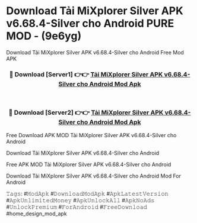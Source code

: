 # Download Tải MiXplorer Silver APK v6.68.4-Silver cho Android PURE MOD - (9e6yg)
Download Tải MiXplorer Silver APK v6.68.4-Silver cho Android Free Mod APK

<div align="center">
<h3>🔴 Download [Server1] 👉👉 <a href="https://apk-comot.site?title=Tải_MiXplorer_Silver_APK_v6.68.4-Silver_cho_Android">Tải MiXplorer Silver APK v6.68.4-Silver cho Android Mod Apk</a></h3><br>

<h3>🔴 Download [Server2] 👉👉 <a href="https://apk-comot.site?title=Tải_MiXplorer_Silver_APK_v6.68.4-Silver_cho_Android">Tải MiXplorer Silver APK v6.68.4-Silver cho Android Mod Apk</a></h3>
</div>


Free Download APK MOD Tải MiXplorer Silver APK v6.68.4-Silver cho Android

Download Tải MiXplorer Silver APK v6.68.4-Silver cho Android 

Free APK MOD Tải MiXplorer Silver APK v6.68.4-Silver cho Android 

Download Tải MiXplorer Silver APK v6.68.4-Silver cho Android Mod For Android

𝚃𝚊𝚐𝚜: #𝙼𝚘𝚍𝙰𝚙𝚔 #𝙳𝚘𝚠𝚗𝚕𝚘𝚊𝚍𝙼𝚘𝚍𝙰𝚙𝚔 #𝙰𝚙𝚔𝙻𝚊𝚝𝚎𝚜𝚝𝚅𝚎𝚛𝚜𝚒𝚘𝚗 #𝙰𝚙𝚔𝚄𝚗𝚕𝚒𝚖𝚒𝚝𝚎𝚍𝙼𝚘𝚗𝚎𝚢 #𝙰𝚙𝚔𝚄𝚗𝚕𝚘𝚌𝚔𝙰𝚕𝚕 #𝙰𝚙𝚔𝙽𝚘𝙰𝚍𝚜 #𝚄𝚗𝚕𝚘𝚌𝚔𝙿𝚛𝚎𝚖𝚒𝚞𝚖 #𝙵𝚘𝚛𝙰𝚗𝚍𝚛𝚘𝚒𝚍 #𝙵𝚛𝚎𝚎𝙳𝚘𝚠𝚗𝚕𝚘𝚊𝚍 #home_design_mod_apk
